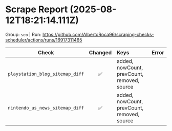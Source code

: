 # Scrape Report (2025-08-12T18:21:14.111Z)

Group: `seo`  |  Run: https://github.com/AlbertoRoca96/scraping-checks-scheduler/actions/runs/16917311465

| Check | Changed | Keys | Error |
|---|:---:|:--|:--|
| `playstation_blog_sitemap_diff` | ✅ | added, nowCount, prevCount, removed, source |  |
| `nintendo_us_news_sitemap_diff` | ✅ | added, nowCount, prevCount, removed, source |  |
